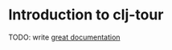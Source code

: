 # Introduction to clj-tour

TODO: write [great documentation](http://jacobian.org/writing/what-to-write/)

